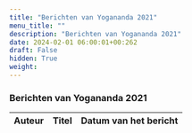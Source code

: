 ```yaml
---
title: "Berichten van Yogananda 2021"
menu_title: ""
description: "Berichten van Yogananda 2021"
date: 2024-02-01 06:00:01+00:262
draft: False
hidden: True
weight:
---
```

### Berichten van Yogananda 2021

**Auteur** | **Titel** | **Datum van het bericht**
---|---|---
